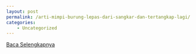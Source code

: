 ```yaml
---
layout: post
permalink: /arti-mimpi-burung-lepas-dari-sangkar-dan-tertangkap-lagi/
categories:
    - Uncategorized
---
```


[Baca Selengkapnya](/02)